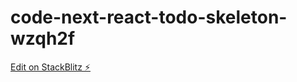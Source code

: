 # code-next-react-todo-skeleton-wzqh2f

[Edit on StackBlitz ⚡️](https://stackblitz.com/edit/code-next-react-todo-skeleton-wzqh2f)